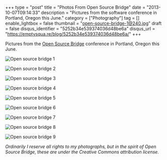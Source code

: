 +++
type = "post"
title = "Photos From Open Source Bridge"
date = "2013-10-07T09:14:33"
description = "Pictures from the software conference in Portland, Oregon this June."
category = ["Photography"]
tag = []
enable_lightbox = false
thumbnail = "open-source-bridge-1@240.jpg"
draft = false
disqus_identifier = "5252b34e539374036d48be6a"
disqus_url = "https://emptysqua.re/blog/5252b34e539374036d48be6a/"
+++

<p>Pictures from the <a href="/blog/recap-open-source-bridge/">Open Source Bridge</a> conference in Portland, Oregon this June.</p>
<p><img style="display:block; margin-left:auto; margin-right:auto;" src="open-source-bridge-1.jpg" alt="Open source bridge 1" title="Open source bridge 1" /></p>
<p><img style="display:block; margin-left:auto; margin-right:auto;" src="open-source-bridge-2.jpg" alt="Open source bridge 2" title="Open source bridge 2" /></p>
<p><img style="display:block; margin-left:auto; margin-right:auto;" src="open-source-bridge-3.jpg" alt="Open source bridge 3" title="Open source bridge 3" /></p>
<p><img style="display:block; margin-left:auto; margin-right:auto;" src="open-source-bridge-4.jpg" alt="Open source bridge 4" title="Open source bridge 4" /></p>
<p><img style="display:block; margin-left:auto; margin-right:auto;" src="open-source-bridge-5.jpg" alt="Open source bridge 5" title="Open source bridge 5" /></p>
<p><img style="display:block; margin-left:auto; margin-right:auto;" src="open-source-bridge-6.jpg" alt="Open source bridge 6" title="Open source bridge 6" /></p>
<p><img style="display:block; margin-left:auto; margin-right:auto;" src="open-source-bridge-7.jpg" alt="Open source bridge 7" title="Open source bridge 7" /></p>
<p><img style="display:block; margin-left:auto; margin-right:auto;" src="open-source-bridge-8.jpg" alt="Open source bridge 8" title="Open source bridge 8" /></p>
<p><img style="display:block; margin-left:auto; margin-right:auto;" src="open-source-bridge-9.jpg" alt="Open source bridge 9" title="Open source bridge 9" /></p>
<p><em>Ordinarily I reserve all rights to my photographs, but in the spirit of Open Source Bridge, these are under the Creative Commons attribution license.</em></p>

